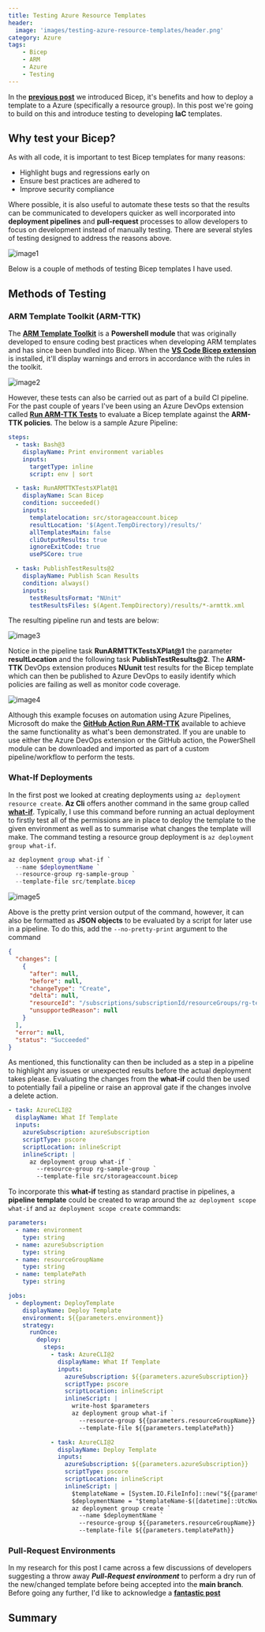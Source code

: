 ```yaml
---
title: Testing Azure Resource Templates
header:
  image: 'images/testing-azure-resource-templates/header.png'
category: Azure
tags:
    - Bicep
    - ARM
    - Azure
    - Testing
---
```


In the **[previous post](/azure/introduction-to-azure-bicep)** we introduced Bicep, it's benefits and how to deploy a template to a Azure (specifically a resource group). In this post we're going to build on this and introduce testing to developing **IaC** templates.

## Why test your Bicep?

As with all code, it is important to test Bicep templates for many reasons:

- Highlight bugs and regressions early on
- Ensure best practices are adhered to
- Improve security compliance

Where possible, it is also useful to automate these tests so that the results can be communicated to developers quicker as well incorporated into **deployment pipelines** and **pull-request** processes to allow developers to focus on development instead of manually testing. There are several styles of testing designed to address the reasons above.

![image1](/images/testing-azure-resource-templates/image1.png)

Below is a couple of methods of testing Bicep templates I have used.

## Methods of Testing

### ARM Template Toolkit (ARM-TTK)

The **[ARM Template Toolkit](https://github.com/Azure/arm-ttk)** is a **Powershell module** that was originally developed to ensure coding best practices when developing ARM templates and has since been bundled into Bicep. When the **[VS Code Bicep extension](https://marketplace.visualstudio.com/items?itemName=ms-azuretools.vscode-bicep)** is installed, it'll display warnings and errors in accordance with the rules in the toolkit.

![image2](/images/testing-azure-resource-templates/image2.png)

However, these tests can also be carried out as part of a build CI pipeline. For the past couple of years I've been using an Azure DevOps extension called **[Run ARM-TTK Tests](https://marketplace.visualstudio.com/items?itemName=Sam-Cogan.ARMTTKExtensionXPlatform)** to evaluate a Bicep template against the **ARM-TTK policies**. The below is a sample Azure Pipeline:

``` yaml
steps:
  - task: Bash@3
    displayName: Print environment variables
    inputs:
      targetType: inline
      script: env | sort

  - task: RunARMTTKTestsXPlat@1
    displayName: Scan Bicep
    condition: succeeded()
    inputs:
      templatelocation: src/storageaccount.bicep
      resultLocation: '$(Agent.TempDirectory)/results/'
      allTemplatesMain: false
      cliOutputResults: true
      ignoreExitCode: true
      usePSCore: true

  - task: PublishTestResults@2
    displayName: Publish Scan Results
    condition: always()
    inputs:
      testResultsFormat: "NUnit"
      testResultsFiles: $(Agent.TempDirectory)/results/*-armttk.xml
```

The resulting pipeline run and tests are below:

![image3](/images/testing-azure-resource-templates/image3.png)

Notice in the pipeline task **RunARMTTKTestsXPlat@1** the parameter **resultLocation** and the following task **PublishTestResults@2**. The **ARM-TTK** DevOps extension produces **NUunit** test results for the Bicep template which can then be published to Azure DevOps to easily identify which policies are failing as well as monitor code coverage.

![image4](/images/testing-azure-resource-templates/image4.png)

Although this example focuses on automation using Azure Pipelines, Microsoft do make the **[GitHub Action Run ARM-TTK](https://github.com/marketplace/actions/run-arm-ttk-with-reviewdog)** available to achieve the same functionality as what's been demonstrated. If you are unable to use either the Azure DevOps extension or the GitHub action, the PowerShell module can be downloaded and imported as part of a custom pipeline/workflow to perform the tests.

### What-If Deployments

In the first post we looked at creating deployments using `az deployment resource create`. **Az Cli** offers another command in the same group called **[what-if](https://learn.microsoft.com/en-us/azure/azure-resource-manager/templates/deploy-what-if)**. Typically, I use this command before running an actual deployment to firstly test all of the permissions are in place to deploy the template to the given environment as well as to summarise what changes the template will make. The command testing a resource group deployment is `az deployment group what-if`.

``` powershell
az deployment group what-if `
  --name $deploymentName `
  --resource-group rg-sample-group `
  --template-file src/template.bicep
```

![image5](/images/introduction-to-azure-bicep/image5.png)

Above is the pretty print version output of the command, however, it can also be formatted as **JSON objects** to be evaluated by a script for later use in a pipeline. To do this, add the `--no-pretty-print` argument to the command

``` json
{
  "changes": [
    {
      "after": null,
      "before": null,
      "changeType": "Create",
      "delta": null,
      "resourceId": "/subscriptions/subscriptionId/resourceGroups/rg-test-group/providers/Microsoft.Storage/storageAccounts/sttestgroup",
      "unsupportedReason": null
    }
  ],
  "error": null,
  "status": "Succeeded"
}
```

As mentioned, this functionality can then be included as a step in a pipeline to highlight any issues or unexpected results before the actual deployment takes please. Evaluating the changes from the **what-if** could then be used to potentially fail a pipeline or raise an approval gate if the changes involve a delete action.

``` yaml
- task: AzureCLI@2
  displayName: What If Template
  inputs:
    azureSubscription: azureSubscription
    scriptType: pscore
    scriptLocation: inlineScript
    inlineScript: |
      az deployment group what-if `
        --resource-group rg-sample-group `
        --template-file src/storageaccount.bicep
```

To incorporate this **what-if** testing as standard practise in pipelines, a **pipeline template** could be created to wrap around the `az deployment scope what-if` and `az deployment scope create` commands:

<!-- {% raw %} -->
``` yaml
parameters:
  - name: environment
    type: string
  - name: azureSubscription
    type: string
  - name: resourceGroupName
    type: string
  - name: templatePath
    type: string

jobs: 
  - deployment: DeployTemplate
    displayName: Deploy Template
    environment: ${{parameters.environment}}
    strategy:
      runOnce:
        deploy:
          steps:
            - task: AzureCLI@2
              displayName: What If Template
              inputs:
                azureSubscription: ${{parameters.azureSubscription}}
                scriptType: pscore
                scriptLocation: inlineScript
                inlineScript: |
                  write-host $parameters
                  az deployment group what-if `
                    --resource-group ${{parameters.resourceGroupName}} `
                    --template-file ${{parameters.templatePath}}

            - task: AzureCLI@2
              displayName: Deploy Template
              inputs:
                azureSubscription: ${{parameters.azureSubscription}}
                scriptType: pscore
                scriptLocation: inlineScript
                inlineScript: |
                  $templateName = [System.IO.FileInfo]::new("${{parameters.templatePath}}").BaseName.ToLower()
                  $deploymentName = "$templateName-$([datetime]::UtcNow.ToString("yyMMddhhmmssfff"))"
                  az deployment group create `
                    --name $deploymentName `
                    --resource-group ${{parameters.resourceGroupName}} `
                    --template-file ${{parameters.templatePath}}
```
<!-- {% endraw %} -->

### Pull-Request Environments

In my research for this post I came across a few discussions of developers suggesting a throw away ***Pull-Request environment*** to perform a dry run of the new/changed template before being accepted into the **main branch**. Before going any further, I'd like to acknowledge a **[fantastic post](https://samlearnsazure.blog/2021/09/27/dynamic-pr-environments-in-github/)** 

## Summary
